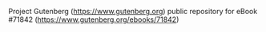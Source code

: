 Project Gutenberg (https://www.gutenberg.org) public repository
for eBook #71842 (https://www.gutenberg.org/ebooks/71842)
